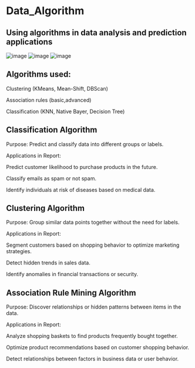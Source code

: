 # Data_Algorithm
## Using algorithms in data analysis and prediction applications
![image](https://github.com/user-attachments/assets/ef76d24e-008d-4bdc-a465-0c6f0ec099e3) ![image](https://github.com/user-attachments/assets/df357910-e338-4bef-93a6-01c50e5c3ef5) ![image](https://github.com/user-attachments/assets/df357910-e338-4bef-93a6-01c50e5c3ef5)

## Algorithms used:
Clustering (KMeans, Mean-Shift, DBScan)

Association rules (basic,advanced)

Classification (KNN, Native Bayer, Decision Tree)
## Classification Algorithm
Purpose: Predict and classify data into different groups or labels.

Applications in Report:

Predict customer likelihood to purchase products in the future.

Classify emails as spam or not spam.

Identify individuals at risk of diseases based on medical data.
## Clustering Algorithm
Purpose: Group similar data points together without the need for labels.

Applications in Report:

Segment customers based on shopping behavior to optimize marketing strategies.

Detect hidden trends in sales data.

Identify anomalies in financial transactions or security.

## Association Rule Mining Algorithm
Purpose: Discover relationships or hidden patterns between items in the data.

Applications in Report:

Analyze shopping baskets to find products frequently bought together.

Optimize product recommendations based on customer shopping behavior.

Detect relationships between factors in business data or user behavior.

